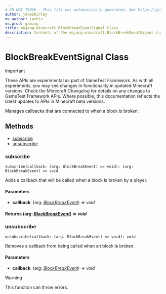 ```yaml
---
# DO NOT TOUCH — This file was automatically generated. See https://github.com/Mojang/MinecraftScriptingApiDocsGenerator to modify descriptions, examples, etc.
author: jakeshirley
ms.author: jashir
ms.prod: gaming
title: mojang-minecraft.BlockBreakEventSignal Class
description: Contents of the mojang-minecraft.BlockBreakEventSignal class.
---
```

# BlockBreakEventSignal Class
>[!IMPORTANT]
>These APIs are experimental as part of GameTest Framework. As with all experiments, you may see changes in functionality in updated Minecraft versions. Check the Minecraft Changelog for details on any changes to GameTest Framework APIs. Where possible, this documentation reflects the latest updates to APIs in Minecraft beta versions.

Manages callbacks that are connected to when a block is broken.

## Methods
- [subscribe](#subscribe)
- [unsubscribe](#unsubscribe)
  
### **subscribe**
`
subscribe(callback: (arg: BlockBreakEvent) => void): (arg: BlockBreakEvent) => void
`

Adds a callback that will be called when a block is broken by a player.
#### **Parameters**
- **callback**: (arg: [*BlockBreakEvent*](BlockBreakEvent.md)) => *void*

#### **Returns** (arg: [*BlockBreakEvent*](BlockBreakEvent.md)) => *void*


### **unsubscribe**
`
unsubscribe(callback: (arg: BlockBreakEvent) => void): void
`

Removes a callback from being called when an block is broken.
#### **Parameters**
- **callback**: (arg: [*BlockBreakEvent*](BlockBreakEvent.md)) => *void*


> [!WARNING]
> This function can throw errors.


